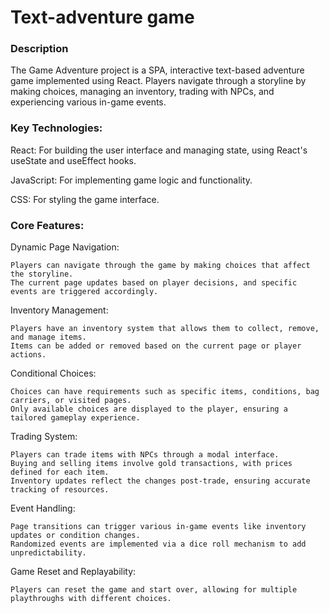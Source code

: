 # Text-adventure game

### Description

The Game Adventure project is a SPA, interactive text-based adventure game implemented using React. Players navigate through a storyline by making choices, managing an inventory, trading with NPCs, and experiencing various in-game events.

### Key Technologies:

React: For building the user interface and managing state, using React's useState and useEffect hooks.

JavaScript: For implementing game logic and functionality.

CSS: For styling the game interface.

### Core Features:

Dynamic Page Navigation:

    Players can navigate through the game by making choices that affect the storyline.
    The current page updates based on player decisions, and specific events are triggered accordingly.

Inventory Management:

    Players have an inventory system that allows them to collect, remove, and manage items.
    Items can be added or removed based on the current page or player actions.

Conditional Choices:

    Choices can have requirements such as specific items, conditions, bag carriers, or visited pages.
    Only available choices are displayed to the player, ensuring a tailored gameplay experience.

Trading System:

    Players can trade items with NPCs through a modal interface.
    Buying and selling items involve gold transactions, with prices defined for each item.
    Inventory updates reflect the changes post-trade, ensuring accurate tracking of resources.

Event Handling:

    Page transitions can trigger various in-game events like inventory updates or condition changes.
    Randomized events are implemented via a dice roll mechanism to add unpredictability.

Game Reset and Replayability:

    Players can reset the game and start over, allowing for multiple playthroughs with different choices.